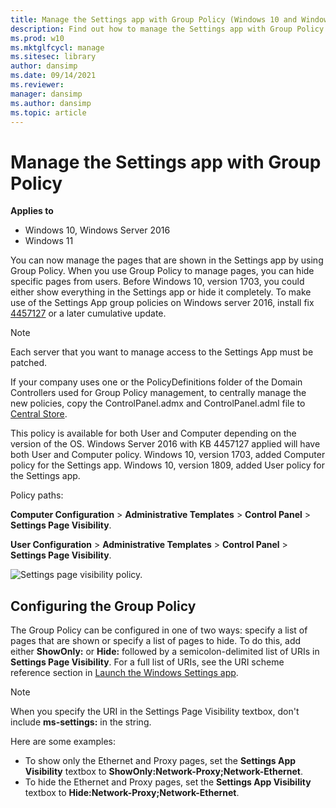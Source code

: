 ```yaml
---
title: Manage the Settings app with Group Policy (Windows 10 and Windows 11)
description: Find out how to manage the Settings app with Group Policy so you can hide specific pages from users.
ms.prod: w10
ms.mktglfcycl: manage
ms.sitesec: library
author: dansimp
ms.date: 09/14/2021
ms.reviewer: 
manager: dansimp
ms.author: dansimp
ms.topic: article
---
```


# Manage the Settings app with Group Policy


**Applies to**

- Windows 10, Windows Server 2016
- Windows 11

You can now manage the pages that are shown in the Settings app by using Group Policy. When you use Group Policy to manage pages, you can hide specific pages from users. Before Windows 10, version 1703, you could either show everything in the Settings app or hide it completely.
To make use of the Settings App group policies on Windows server 2016, install fix [4457127](https://support.microsoft.com/help/4457127/windows-10-update-kb4457127) or a later cumulative update. 

>[!Note]
>Each server that you want to manage access to the Settings App must be patched.

If your company uses one or the PolicyDefinitions folder of the Domain Controllers used for Group Policy management, to centrally manage the new policies, copy the ControlPanel.admx and ControlPanel.adml file to [Central Store](https://support.microsoft.com/help/3087759/how-to-create-and-manage-the-central-store-for-group-policy-administra).

This policy is available for both User and Computer depending on the version of the OS. Windows Server 2016 with KB 4457127 applied will have both User and Computer policy. Windows 10, version 1703, added Computer policy for the Settings app. Windows 10, version 1809, added User policy for the Settings app.

Policy paths:

**Computer Configuration** > **Administrative Templates** > **Control Panel** > **Settings Page Visibility**.

**User Configuration** > **Administrative Templates** > **Control Panel** > **Settings Page Visibility**.

![Settings page visibility policy.](images/settings-page-visibility-gp.png)

## Configuring the Group Policy

The Group Policy can be configured in one of two ways: specify a list of pages that are shown or specify a list of pages to hide. To do this, add either **ShowOnly:** or **Hide:** followed by a semicolon-delimited list of URIs in **Settings Page Visibility**. For a full list of URIs, see the URI scheme reference section in [Launch the Windows Settings app](/windows/uwp/launch-resume/launch-settings-app#ms-settings-uri-scheme-reference). 

>[!NOTE]
> When you specify the URI in the Settings Page Visibility textbox, don't include **ms-settings:** in the string.

Here are some examples:

- To show only the Ethernet and Proxy pages, set the **Settings App Visibility** textbox to **ShowOnly:Network-Proxy;Network-Ethernet**.
- To hide the Ethernet and Proxy pages, set the **Settings App Visibility** textbox to **Hide:Network-Proxy;Network-Ethernet**.